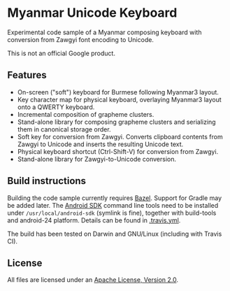 # Myanmar Unicode Keyboard

Experimental code sample of a Myanmar composing keyboard with conversion from Zawgyi font encoding to Unicode.

This is not an official Google product.

## Features

* On-screen ("soft") keyboard for Burmese following Myanmar3 layout.
* Key character map for physical keyboard, overlaying Myanmar3 layout onto a QWERTY keyboard.
* Incremental composition of grapheme clusters.
* Stand-alone library for composing grapheme clusters and serializing them in canonical storage order.
* Soft key for conversion from Zawgyi. Converts clipboard contents from Zawgyi to Unicode and inserts the resulting Unicode text.
* Physical keyboard shortcut (Ctrl-Shift-V) for conversion from Zawgyi.
* Stand-alone library for Zawgyi-to-Unicode conversion.

## Build instructions

Building the code sample currently requires [Bazel](https://www.bazel.io/). Support for Gradle may be added later. The [Android SDK](https://developer.android.com/studio/index.html) command line tools need to be installed under `/usr/local/android-sdk` (symlink is fine), together with build-tools and android-24 platform. Details can be found in [.travis.yml](../.travis.yml).

The build has been tested on Darwin and GNU/Linux (including with Travis CI).

## License

All files are licensed under an [Apache License, Version 2.0](../LICENSE).
